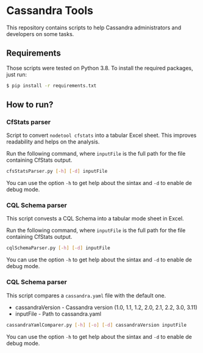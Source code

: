 # Cassandra Tools
This repository contains scripts to help Cassandra administrators and developers on some tasks. 

## Requirements
Those scripts were tested on Python 3.8.
To install the required packages, just run:
```bash
$ pip install -r requirements.txt
```

## How to run?
### CfStats parser
Script to convert `nodetool cfstats` into a tabular Excel sheet. This improves readability and helps on the analysis.

Run the following command, where `inputFile` is the full path for the file containing CfStats output.
```bash
cfsStatsParser.py [-h] [-d] inputFile
```

You can use the option `-h` to get help about the sintax and `-d` to enable de debug mode.

### CQL Schema parser
This script convests a CQL Schema into a tabular mode sheet in Excel.

Run the following command, where `inputFile` is the full path for the file containing CfStats output.
```bash
cqlSchemaParser.py [-h] [-d] inputFile
```

You can use the option `-h` to get help about the sintax and `-d` to enable de debug mode.


### CQL Schema parser
This script compares a `cassandra.yaml` file with the default one.

- cassandraVersion - Cassandra version (1.0, 1.1, 1.2, 2.0, 2.1, 2.2, 3.0, 3.11)
- inputFile - Path to cassandra.yaml
  
```bash
cassandraYamlComparer.py [-h] [-o] [-d] cassandraVersion inputFile
```

You can use the option `-h` to get help about the sintax and `-d` to enable de debug mode.
